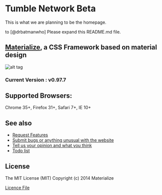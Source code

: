 
# Tumble Network Beta
This is what we are planning to be the homepage.






to [@drbatmanwho] Please expand this README.md file.









## [Materialize](http://materializecss.com/), a CSS Framework based on material design
![alt tag](https://raw.github.com/dogfalo/materialize/master/images/materialize.gif)
### Current Version : v0.97.7

## Supported Browsers:
Chrome 35+, Firefox 31+, Safari 7+, IE 10+

## See also
* [Request Features][features]
* [Submit bugs or anything unusual with the website][issues]
* [Tell us your opinion and what you think][feedback]
* [Todo list][todo]



## License
The MIT License (MIT)
Copyright (c) 2014 Materialize

[Licence File][lisence]



[issues]: https://github.com/tumblenet/tumblenet-home-beta/issues/new
[features]: #15
[feedback]: #16
[todo]: #17
[lisence]: LICENSE.md
